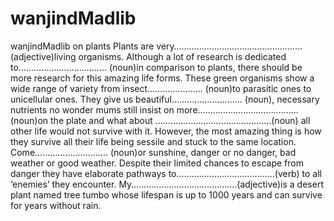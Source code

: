 # wanjindMadlib
wanjindMadlib on plants
Plants are very…………………………………………...(adjective)living organisms. Although a lot of research is dedicated to…………………………….. (noun)in comparison to plants, there should be more research for this amazing life forms. These green organisms show a wide range of variety from insect………………….                      (noun)to parasitic ones to unicellular ones. They give us beautiful………………………. (noun), necessary nutrients no wonder mums still insist on more………………………………….(noun)on the plate and what about                        ……………………………………….(noun) all other life would not survive with it. However, the most amazing thing is how they survive all their life being sessile and stuck to the same location. Come………………………..                          (noun)or sunshine, danger or no danger, bad weather or good weather. Despite their limited chances to escape from danger they have elaborate pathways to…………………………………(verb) to all ‘enemies’ they encounter. My……………………………………(adjective)is a desert plant named tree tumbo whose lifespan is up to 1000 years and can survive for years without rain.
